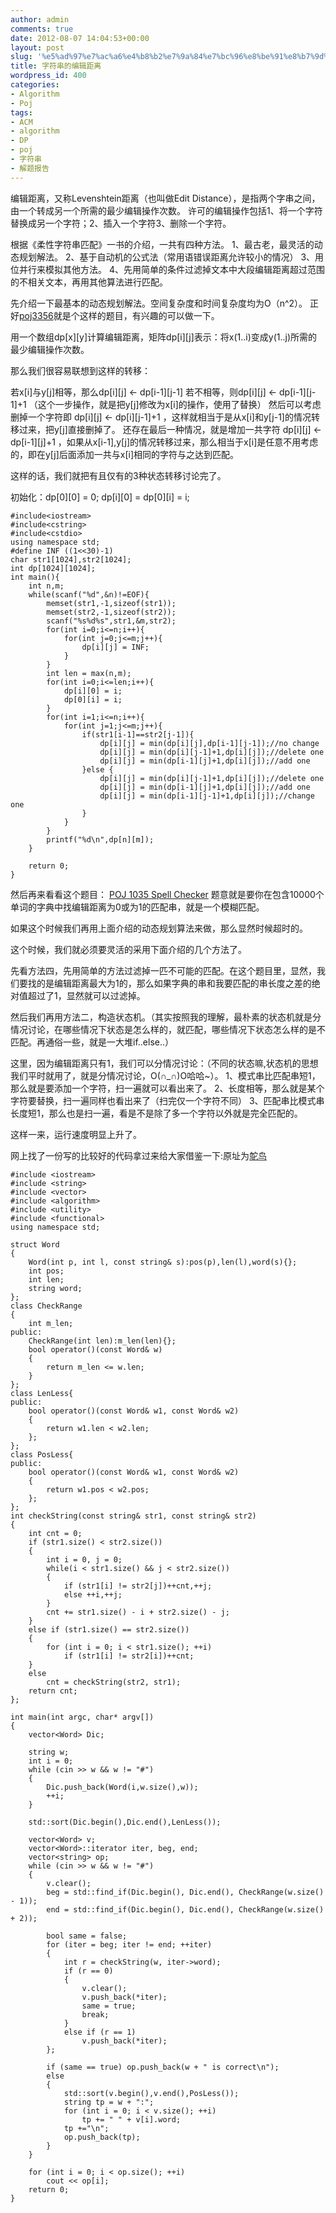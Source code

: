 ```yaml
---
author: admin
comments: true
date: 2012-08-07 14:04:53+00:00
layout: post
slug: '%e5%ad%97%e7%ac%a6%e4%b8%b2%e7%9a%84%e7%bc%96%e8%be%91%e8%b7%9d%e7%a6%bb'
title: 字符串的编辑距离
wordpress_id: 400
categories:
- Algorithm
- Poj
tags:
- ACM
- algorithm
- DP
- poj
- 字符串
- 解题报告
---
```


编辑距离，又称Levenshtein距离（也叫做Edit Distance），是指两个字串之间，由一个转成另一个所需的最少编辑操作次数。
许可的编辑操作包括1、将一个字符替换成另一个字符；2、插入一个字符3、删除一个字符。

根据《柔性字符串匹配》一书的介绍，一共有四种方法。
1、最古老，最灵活的动态规划解法。
2、基于自动机的公式法（常用语错误距离允许较小的情况）
3、用位并行来模拟其他方法。
4、先用简单的条件过滤掉文本中大段编辑距离超过范围的不相关文本，再用其他算法进行匹配。

先介绍一下最基本的动态规划解法。空间复杂度和时间复杂度均为O（n^2）。
正好[poj3356](http://poj.org/problem?id=3356)就是个这样的题目，有兴趣的可以做一下。

用一个数组dp[x][y]计算编辑距离，矩阵dp[i][j]表示：将x(1..i)变成y(1..j)所需的最少编辑操作次数。

那么我们很容易联想到这样的转移：

若x[i]与y[j]相等，那么dp[i][j] <- dp[i-1][j-1]
若不相等，则dp[i][j] <- dp[i-1][j-1]+1 （这个一步操作，就是把y[j]修改为x[i]的操作，使用了替换）
然后可以考虑删掉一个字符即 dp[i][j] <- dp[i][j-1]+1 ，这样就相当于是从x[i]和y[j-1]的情况转移过来，把y[j]直接删掉了。
还存在最后一种情况，就是增加一共字符 dp[i][j] <- dp[i-1][j]+1 ，如果从x[i-1],y[j]的情况转移过来，那么相当于x[i]是任意不用考虑的，即在y[j]后面添加一共与x[i]相同的字符与之达到匹配。

这样的话，我们就把有且仅有的3种状态转移讨论完了。

初始化：dp[0][0] = 0; dp[i][0] = dp[0][i] = i;

```
#include<iostream>
#include<cstring>
#include<cstdio>
using namespace std;
#define INF ((1<<30)-1)
char str1[1024],str2[1024];
int dp[1024][1024];
int main(){
	int n,m;
	while(scanf("%d",&n)!=EOF){
		memset(str1,-1,sizeof(str1));
		memset(str2,-1,sizeof(str2));
		scanf("%s%d%s",str1,&m,str2);
		for(int i=0;i<=n;i++){
			for(int j=0;j<=m;j++){
				dp[i][j] = INF;
			}
		}
		int len = max(n,m);
		for(int i=0;i<=len;i++){
			dp[i][0] = i;
			dp[0][i] = i;
		}
		for(int i=1;i<=n;i++){
			for(int j=1;j<=m;j++){
				if(str1[i-1]==str2[j-1]){
					dp[i][j] = min(dp[i][j],dp[i-1][j-1]);//no change
					dp[i][j] = min(dp[i][j-1]+1,dp[i][j]);//delete one
					dp[i][j] = min(dp[i-1][j]+1,dp[i][j]);//add one
				}else {
					dp[i][j] = min(dp[i][j-1]+1,dp[i][j]);//delete one
					dp[i][j] = min(dp[i-1][j]+1,dp[i][j]);//add one
					dp[i][j] = min(dp[i-1][j-1]+1,dp[i][j]);//change one
				}
			}
		}
		printf("%d\n",dp[n][m]);
	}

	return 0;
}
```


然后再来看看这个题目： [POJ 1035 Spell Checker](http://poj.org/problem?id=1035)
题意就是要你在包含10000个单词的字典中找编辑距离为0或为1的匹配串，就是一个模糊匹配。

如果这个时候我们再用上面介绍的动态规划算法来做，那么显然时候超时的。

这个时候，我们就必须要灵活的采用下面介绍的几个方法了。

先看方法四，先用简单的方法过滤掉一匹不可能的匹配。在这个题目里，显然，我们要找的是编辑距离最大为1的，那么如果字典的串和我要匹配的串长度之差的绝对值超过了1，显然就可以过滤掉。

然后我们再用方法二，构造状态机。（其实按照我的理解，最朴素的状态机就是分情况讨论，在哪些情况下状态是怎么样的，就匹配，哪些情况下状态怎么样的是不匹配。再通俗一些，就是一大堆if..else..）

这里，因为编辑距离只有1，我们可以分情况讨论：（不同的状态嘛,状态机的思想我们平时就用了，就是分情况讨论，O(∩_∩)O哈哈~）。
1、模式串比匹配串短1，那么就是要添加一个字符，扫一遍就可以看出来了。
2、长度相等，那么就是某个字符要替换，扫一遍同样也看出来了（扫完仅一个字符不同）
3、匹配串比模式串长度短1，那么也是扫一遍，看是不是除了多一个字符以外就是完全匹配的。

这样一来，运行速度明显上升了。

网上找了一份写的比较好的代码拿过来给大家借鉴一下:原址为[鸵鸟](http://www.cnblogs.com/asuran/archive/2009/10/01/1577199.html)

```
#include <iostream>
#include <string>
#include <vector>
#include <algorithm>
#include <utility>
#include <functional>
using namespace std;

struct Word
{
    Word(int p, int l, const string& s):pos(p),len(l),word(s){};
    int pos;
    int len;
    string word;
};
class CheckRange
{
    int m_len;
public:
    CheckRange(int len):m_len(len){};
    bool operator()(const Word& w)
    {
        return m_len <= w.len;
    }
};
class LenLess{
public:
    bool operator()(const Word& w1, const Word& w2)
    {
        return w1.len < w2.len;
    };
};
class PosLess{
public:
    bool operator()(const Word& w1, const Word& w2)
    {
        return w1.pos < w2.pos;
    };
};
int checkString(const string& str1, const string& str2)
{
    int cnt = 0;
    if (str1.size() < str2.size())
    {
        int i = 0, j = 0;
        while(i < str1.size() && j < str2.size())
        {
            if (str1[i] != str2[j])++cnt,++j;
            else ++i,++j;
        }
        cnt += str1.size() - i + str2.size() - j;
    }
    else if (str1.size() == str2.size())
    {
        for (int i = 0; i < str1.size(); ++i)
            if (str1[i] != str2[i])++cnt;
    }
    else 
        cnt = checkString(str2, str1);
    return cnt;
};

int main(int argc, char* argv[])
{
    vector<Word> Dic;

    string w;
    int i = 0;
    while (cin >> w && w != "#")
    {
        Dic.push_back(Word(i,w.size(),w));
        ++i;
    }
    
    std::sort(Dic.begin(),Dic.end(),LenLess());

    vector<Word> v;
    vector<Word>::iterator iter, beg, end;
    vector<string> op;
    while (cin >> w && w != "#")
    {
        v.clear();
        beg = std::find_if(Dic.begin(), Dic.end(), CheckRange(w.size() - 1));
        end = std::find_if(Dic.begin(), Dic.end(), CheckRange(w.size() + 2));

        bool same = false;
        for (iter = beg; iter != end; ++iter)
        {
            int r = checkString(w, iter->word);
            if (r == 0)
            {
                v.clear();
                v.push_back(*iter);
                same = true;
                break;
            }
            else if (r == 1)
                v.push_back(*iter);
        };

        if (same == true) op.push_back(w + " is correct\n");
        else
        {
            std::sort(v.begin(),v.end(),PosLess());
            string tp = w + ":";
            for (int i = 0; i < v.size(); ++i)
                tp += " " + v[i].word;
            tp +="\n";
            op.push_back(tp);
        }
    }
    
    for (int i = 0; i < op.size(); ++i)
        cout << op[i];
    return 0;
}
```
